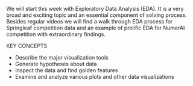 We will start this week with Exploratory Data Analysis (EDA). It is a very broad and exciting topic and an essential component of solving process. Besides regular videos we will find a walk through EDA process for Springleaf competition data and an example of prolific EDA for NumerAI competition with extraordinary findings.

KEY CONCEPTS
* Describe the major visualization tools
* Generate hypotheses about data
* Inspect the data and find golden features
* Examine and analyze various plots and other data visualizations

